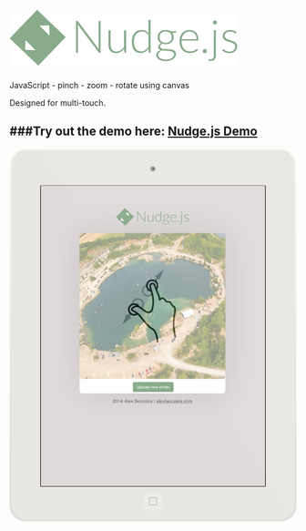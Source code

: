 ![alt tag](./img/logo.png)
========

JavaScript - pinch - zoom - rotate using canvas

Designed for multi-touch.

###Try out the demo here: [Nudge.js Demo](http://alexbezuska.com/experiments/nudge/)
---
![alt tag](./img/ipad-demo.png)
